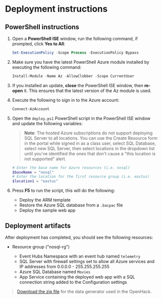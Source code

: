# Deployment instructions

## PowerShell instructions

1. Open a **PowerShell ISE** window, run the following command, if prompted, click **Yes to All**:

   ```PowerShell
   Set-ExecutionPolicy -Scope Process -ExecutionPolicy Bypass
   ```

2. Make sure you have the latest PowerShell Azure module installed by executing the following command:

    ```PowerShell
    Install-Module -Name Az -AllowClobber -Scope CurrentUser
    ```

3. If you installed an update, **close** the PowerShell ISE window, then **re-open** it. This ensures that the latest version of the Az module is used.

4. Execute the following to sign in to the Azure account:

    ```PowerShell
    Connect-AzAccount
    ```

5. Open the `deploy.ps1` PowerShell script in the PowerShell ISE window and update the following variables:

    > **Note**: The hosted Azure subscriptions do not support deploying SQL Server to all locations. You can use the Create Resource form in the portal while signed in as a class user, select SQL Database, select new SQL Server, then select locations in the dropdown list until you've identified the ones that don't cause a "this location is not supported" alert.

    ```PowerShell
    # Enter the base name for Azure resources (i.e. nosql)
    $baseName = "nosql"
    # Enter the location for the first resource group (i.e. eastus)
    $location1 = "eastus"
    ```

6. Press **F5** to run the script, this will do the following:

   - Deploy the ARM template
   - Restore the Azure SQL database from a `.bacpac` file
   - Deploy the sample web app

## Deployment artifacts

After deployment has completed, you should see the following resources:

- Resource group ("nosql-rg")

  - Event Hubs Namespace with an event hub named `telemetry`
  - SQL Server with firewall settings set to allow all Azure services and IP addresses from 0.0.0.0 - 255.255.255.255
  - Azure SQL Database named `Movies`
  - App Service containing the deployed web app with a SQL connection string added to the Configuration settings

> [Download the zip file](https://databricksdemostore.blob.core.windows.net/data/nosql-openhack/DataGenerator.zip) for the data generator used in the OpenHack.